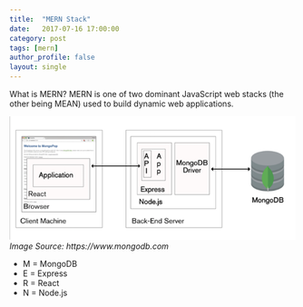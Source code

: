 ```yaml
---
title:  "MERN Stack"
date:   2017-07-16 17:00:00
category: post
tags: [mern] 
author_profile: false
layout: single
---
```


What is MERN? MERN is one of two dominant JavaScript web stacks (the other being MEAN) used to build dynamic web applications.

<img src="/assets/images/mern.png" alt="mern">
<i>Image Source: https://www.mongodb.com</i>
<ul>
<li>M = MongoDB</li>
<li>E = Express</li>
<li>R = React</li>
<li>N = Node.js</li>
</ul>


